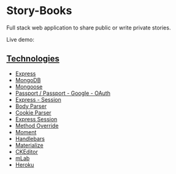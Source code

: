 # Story-Books

Full stack web application to share public or write private stories.

Live demo: <a href="https://pacific-wave-46566.herokuapp.com/" target="_blank">



## Technologies

- Express
- MongoDB
- Mongoose
- Passport / Passport - Google - OAuth
- Express - Session
- Body Parser
- Cookie Parser
- Express Session
- Method Override
- Moment
- Handlebars
- Materialize
- CKEditor
- mLab
- Heroku